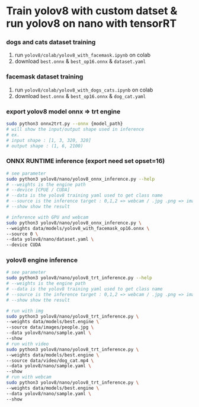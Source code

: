 # Train yolov8 with custom datset & run yolov8 on nano with tensorRT

### dogs and cats dataset training
1. run ``` yolov8/colab/yolov8_with_facemask.ipynb ``` on colab 
2. download ```best.onnx``` & ```best_op16.onnx``` & ```dataset.yaml```
### facemask dataset training
1. run ``` yolov8/colab/yolov8_with_dogs_cats.ipynb ``` on colab 
2. download ```best.onnx``` & ```best_op16.onnx``` & ```dog_cat.yaml```

### export yolov8 model onnx => trt engine
```bash
sudo python3 onnx2trt.py --onnx {model_path}
# will show the input/output shape used in inference
# ex.
# input shape : [1, 3, 320, 320]
# output shape : (1, 6, 2100)
```

### ONNX RUNTIME inference (export need set opset=16)
```bash
# see parameter
sudo python3 yolov8/nano/yolov8_onnx_inference.py --help 
# --weights is the engine path
# --device [CPUE / CUDA]
# --data is the yolov8 training yaml used to get class name
# --source is the inference target : 0,1,2 => webcam / .jpg .png => image / .mp4 => video
# --show show the result

# inference with GPU and webcam
sudo python3 yolov8/nano/yolov8_onnx_inference.py \
--weights data/models/yolov8_with_facemask_op16.onnx \
--source 0 \
--data yolov8/nano/dataset.yaml \
--device CUDA
```
### yolov8 engine inference
```bash
# see parameter
sudo python3 yolov8/nano/yolov8_trt_inference.py --help 
# --weights is the engine path
# --data is the yolov8 training yaml used to get class name
# --source is the inference target : 0,1,2 => webcam / .jpg .png => image / .mp4 => video
# --show show the result

# run with img
sudo python3 yolov8/nano/yolov8_trt_inference.py \
--weights data/models/best.engine \
--source data/images/people.jpg \
--data yolov8/nano/sample.yaml \
--show
# run with video
sudo python3 yolov8/nano/yolov8_trt_inference.py \
--weights data/models/best.engine \
--source data/video/dog_cat.mp4 \
--data yolov8/nano/sample.yaml \
--show
# run with webcam
sudo python3 yolov8/nano/yolov8_trt_inference.py \
--weights data/models/best.engine \
--data yolov8/nano/sample.yaml \
--show
```
